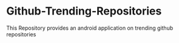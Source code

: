 # Github-Trending-Repositories
This Repository provides an android application on trending github repositories

